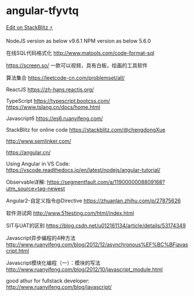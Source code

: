 # angular-tfyvtq

[Edit on StackBlitz ⚡️](https://stackblitz.com/edit/angular-tfyvtq)

NodeJS version as below
	v9.6.1
NPM version as below
	5.6.0
	
在线SQL代码格式化 
http://www.matools.com/code-format-sql

https://screen.so/
一款可以视频，具有白板，绘画的工具软件
	
算法集合
https://leetcode-cn.com/problemset/all/

ReactJS
https://zh-hans.reactjs.org/

TypeScript
https://typescript.bootcss.com/
https://www.tslang.cn/docs/home.html

Javascript6
https://es6.ruanyifeng.com/

StackBlitz for online code
https://stackblitz.com/@chengdongXue

http://www.semlinker.com/

https://angular.cn/

Using Angular in VS Code:
https://vscode.readthedocs.io/en/latest/nodejs/angular-tutorial/

Observable详解:
https://segmentfault.com/a/1190000008809168?utm_source=tag-newest

Angular2-自定义指令@Directive
https://zhuanlan.zhihu.com/p/27875626

软件测试网
http://www.51testing.com/html/index.html

SIT与UAT的区别
https://blog.csdn.net/u012161134/article/details/53174349


Javascript异步编程的4种方法
http://www.ruanyifeng.com/blog/2012/12/asynchronous%EF%BC%BFjavascript.html

Javascript模块化编程（一）：模块的写法
http://www.ruanyifeng.com/blog/2012/10/javascript_module.html

good athur for fullstack developer:
http://www.ruanyifeng.com/blog/javascript/
